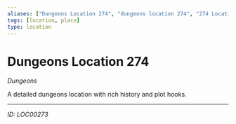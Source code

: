 ```yaml
---
aliases: ["Dungeons Location 274", "dungeons location 274", "274 Location Dungeons"]
tags: [location, place]
type: location
---
```


# Dungeons Location 274

*Dungeons*

A detailed dungeons location with rich history and plot hooks.

---
*ID: LOC00273*